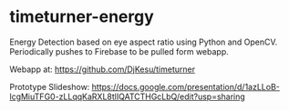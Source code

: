 # timeturner-energy
Energy Detection based on eye aspect ratio using Python and OpenCV. Periodically pushes to Firebase to be pulled form webapp.

Webapp at: https://github.com/DjKesu/timeturner

Prototype Slideshow: https://docs.google.com/presentation/d/1azLLoB-lcgMiuTFG0-zLLqqKaRXL8tlIQATCTHGcLbQ/edit?usp=sharing
